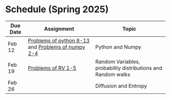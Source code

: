 # Schedule (Spring 2025)

| Due Date   | Assignment       | Topic                         |
|------------|-----------------|------------------------------|
| Feb 12 | [Problems of python 8-13](https://dpotoyan.github.io/Statmech4ChemBio/labs/py-lab/intro2py.html#problems) and [Problems of numpy 2-4](https://dpotoyan.github.io/Statmech4ChemBio/labs/py-lab/intro2numpy.html#problems)   | Python and Numpy |
| Feb 19 | [Problems of RV 1-5](https://dpotoyan.github.io/Statmech4ChemBio/1_stats/Random_Variables.html#problems)    | Random Variables, probability distributions and Random walks|
| Feb 26 |     | Diffusion and Entropy|
